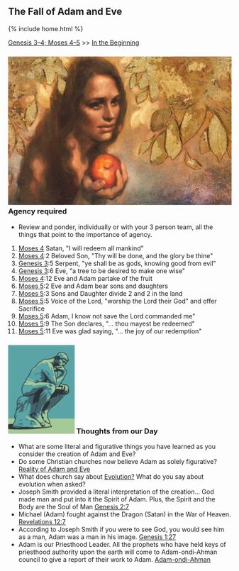 ## The Fall of Adam and Eve

{% include home.html %}

[Genesis 3–4; Moses 4–5](https://abn.churchofjesuschrist.org/study/manual/come-follow-me-for-sunday-school-old-testament-2022/03?lang=eng) >> <a href="/docs/otlessons/thebeginning">In the Beginning</a>

### ![creation](/docs/assets/images/Eve.jpeg) Agency required
* Review and ponder, individually or with your 3 person team, all the things that point to the importance of agency.
1. [Moses 4](https://abn.churchofjesuschrist.org/study/scriptures/pgp/moses/4.1?lang=eng) Satan, "I will redeem all mankind"
2. [Moses 4](https://abn.churchofjesuschrist.org/study/scriptures/pgp/moses/4?lang=eng):2 Beloved Son, "Thy will be done, and the glory be thine"
3. [Genesis 3](https://abn.churchofjesuschrist.org/study/scriptures/ot/gen/3?lang=eng):5 Serpent, "ye shall be as gods, knowing good from evil"
4. [Genesis 3](https://abn.churchofjesuschrist.org/study/scriptures/ot/gen/3?lang=eng):6 Eve, "a tree to be desired to make one wise"
5. [Moses 4](https://abn.churchofjesuschrist.org/study/scriptures/pgp/moses/4?lang=eng):12 Eve and Adam partake of the fruit
6. [Moses 5](https://abn.churchofjesuschrist.org/study/scriptures/pgp/moses/5?lang=eng):2  Eve and Adam bear sons and daughters
7. [Moses 5](https://abn.churchofjesuschrist.org/study/scriptures/pgp/moses/5?lang=eng):3 Sons and Daughter divide 2 and 2 in the land
8. [Moses 5](https://abn.churchofjesuschrist.org/study/scriptures/pgp/moses/5?lang=eng):5 Voice of the Lord, "worship the Lord their God" and offer Sacrifice
9. [Moses 5](https://abn.churchofjesuschrist.org/study/scriptures/pgp/moses/5?lang=eng):6 Adam, I know not save the Lord commanded me"
10. [Moses 5](https://abn.churchofjesuschrist.org/study/scriptures/pgp/moses/5?lang=eng):9 The Son declares, "... thou mayest be redeemed"
11. [Moses 5](https://abn.churchofjesuschrist.org/study/scriptures/pgp/moses/5?lang=eng):11 Eve was glad saying, "... the joy of our redemption"

### <img src="/docs/assets/images/thinking.png" height="200" alt=""> Thoughts from our Day
* What are some literal and figurative things you have learned as you consider the creation of Adam and Eve?
* Do some Christian churches now believe Adam as solely figurative?  [Reality of Adam and Eve](https://catholicreview.org/catholic-church-has-evolving-answer-on-reality-of-adam-and-eve/)
* What does church say about [Evolution?](https://abn.churchofjesuschrist.org/study/new-era/2016/10/to-the-point/what-does-the-church-believe-about-evolution?lang=eng&adobe_mc_ref=https%3A%2F%2Fwww.churchofjesuschrist.org%2Fstudy%2Fnew-era%2F2016%2F10%2Fto-the-point%2Fwhat-does-the-church-believe-about-evolution%3Flang%3Deng&adobe_mc_sdid=SDID%3D7698AF8E81A852D4-3361E03B41C9CDC2%7CMCORGID%3D66C5485451E56AAE0A490D45%2540AdobeOrg%7CTS%3D1642291789)  What do you say about evolution when asked?
* Joseph Smith provided a literal interpretation of the creation... God made man and put into it the Spirit of Adam.  Plus, the Spirit and the Body are the Soul of Man [Genesis 2:7](https://abn.churchofjesuschrist.org/study/scriptures/ot/gen/2?lang=eng)
* Michael (Adam) fought against the Dragon (Satan) in the War of Heaven.  [Revelations 12:7](https://abn.churchofjesuschrist.org/study/scriptures/nt/rev/12?lang=eng)
* According to Joseph Smith if you were to see God, you would see him as a man, Adam was a man in his image. [Genesis 1:27](https://abn.churchofjesuschrist.org/study/scriptures/ot/gen/1?lang=eng)
* Adam is our Priesthood Leader.  All the prophets who have held keys of priesthood authority upon the earth will come to Adam-ondi-Ahman council to give a report of their work to Adam. [Adam-ondi-Ahman](https://www.churchofjesuschrist.org/manual/primary-5/lesson-30?lang=eng)
